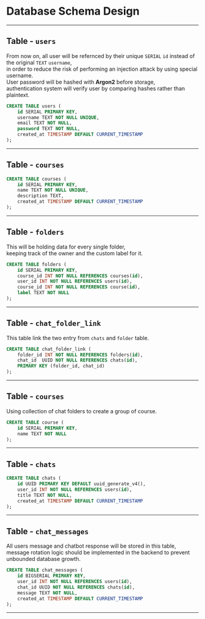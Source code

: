 # Database Schema Design

---

## Table - `users`
 
From now on, all user will be refernced by their unique `SERIAL` `id` instead of the original `TEXT` `username`,  
in order to reduce the risk of performing an injection attack by using special username.  
User password will be hashed with **Argon2** before storage,  
authentication system will verify user by comparing hashes rather than plaintext.  

```sql
CREATE TABLE users (
    id SERIAL PRIMARY KEY,
    username TEXT NOT NULL UNIQUE,
    email TEXT NOT NULL,
    password TEXT NOT NULL,
    created_at TIMESTAMP DEFAULT CURRENT_TIMESTAMP
);
```

---

## Table - `courses`

```sql
CREATE TABLE courses (
    id SERIAL PRIMARY KEY,
    name TEXT NOT NULL UNIQUE,
    description TEXT,
    created_at TIMESTAMP DEFAULT CURRENT_TIMESTAMP
);
```

---

## Table - `folders`

This will be holding data for every single folder,  
keeping track of the owner and the custom label for it.  

```sql
CREATE TABLE folders (
    id SERIAL PRIMARY KEY,
    course_id INT NOT NULL REFERENCES courses(id),
    user_id INT NOT NULL REFERENCES users(id),
    course_id INT NOT NULL REFERENCES course(id),
    label TEXT NOT NULL
);
```

---

## Table - `chat_folder_link`

This table link the two entry from `chats` and `folder` table.

```sql
CREATE TABLE chat_folder_link (
    folder_id INT NOT NULL REFERENCES folders(id),
    chat_id  UUID NOT NULL REFERENCES chats(id),
    PRIMARY KEY (folder_id, chat_id)
);
```

---

## Table - `courses`

Using collection of chat folders to create a group of course.  

```sql
CREATE TABLE course (
    id SERIAL PRIMARY KEY,
    name TEXT NOT NULL
);
```

---

## Table - `chats`

```sql
CREATE TABLE chats (
    id UUID PRIMARY KEY DEFAULT uuid_generate_v4(),
    user_id INT NOT NULL REFERENCES users(id),
    title TEXT NOT NULL,
    created_at TIMESTAMP DEFAULT CURRENT_TIMESTAMP
);
```

---

## Table - `chat_messages`

All users message and chatbot response will be stored in this table,  
message rotation logic should be implemented in the backend to prevent unbounded database growth.

```sql
CREATE TABLE chat_messages (
    id BIGSERIAL PRIMARY KEY,
    user_id INT NOT NULL REFERENCES users(id),
    chat_id UUID NOT NULL REFERENCES chats(id),
    message TEXT NOT NULL,
    created_at TIMESTAMP DEFAULT CURRENT_TIMESTAMP
);
```

---
